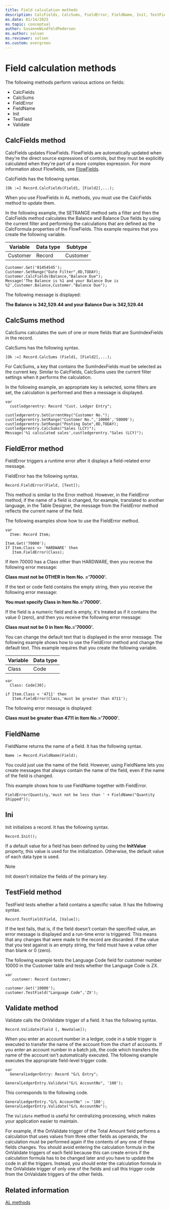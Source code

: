 ```yaml
---
title: Field calculation methods
description: CalcFields, CalcSums, FieldError, FieldName, Init, TestField, and Validate Methods in Business Central.
ms.date: 01/14/2025
ms.topic: conceptual
author: SusanneWindfeldPedersen
ms.author: solsen
ms.reviewer: solsen
ms.custom: evergreen
---
```


# Field calculation methods

The following methods perform various actions on fields:  

- CalcFields
- CalcSums
- FieldError
- FieldName
- Init  
- TestField
- Validate 

## CalcFields method

CalcFields updates FlowFields. FlowFields are automatically updated when they're the direct source expressions of controls, but they must be explicitly calculated when they're part of a more complex expression. For more information about Flowfields, see [FlowFields](devenv-flowfields.md).  

CalcFields has the following syntax.  

```AL  
[Ok :=] Record.CalcFields(Field1, [Field2],...);  
```  

When you use FlowFields in AL methods, you must use the CalcFields method to update them.  

In the following example, the SETRANGE method sets a filter and then the CalcFields method calculates the Balance and Balance Due fields by using the current filter and performing the calculations that are defined as the CalcFormula properties of the FlowFields. This example requires that you create the following variable.  

|Variable|Data type|Subtype|  
|--------------|---------------|-------------|  
|Customer|Record|Customer|  

```AL  
Customer.Get('01454545');  
Customer.SetRange("Date Filter",0D,TODAY);  
Customer.CalcFields(Balance,"Balance Due");  
Message('The Balance is %1 and your Balance Due is %2',Customer.Balance,Customer."Balance Due");  
```  

The following message is displayed:  

**The Balance is 342,529.44 and your Balance Due is 342,529.44**  

## CalcSums method

CalcSums calculates the sum of one or more fields that are SumIndexFields in the record.  

CalcSums has the following syntax.  

```AL
[Ok :=] Record.CalcSums (Field1, [Field2],...);  
```  

For CalcSums, a key that contains the SumIndexFields must be selected as the current key. Similar to CalcFields, CalcSums uses the current filter settings when it performs the calculation.  

In the following example, an appropriate key is selected, some filters are set, the calculation is performed and then a message is displayed.

```AL  
var  
  custledgerentry: Record "Cust. Ledger Entry";

custledgerentry.SetCurrentKey("Customer No.");  
custledgerentry.SetRange("Customer No.",'10000','50000');  
custledgerentry.SetRange("Posting Date",0D,TODAY);  
custledgerentry.CalcSums("Sales (LCY)");  
Message('%1 calculated sales',custledgerentry."Sales (LCY)");  
```  

## FieldError method

FieldError triggers a runtime error after it displays a field-related error message.  

FieldError has the following syntax.  

```AL  
Record.FieldError(Field, [Text]);  
```  

This method is similar to the Error method. However, in the FieldError method, if the name of a field is changed, for example, translated to another language, in the Table Designer, the message from the FieldError method reflects the current name of the field.  

The following examples show how to use the FieldError method.

```AL
var 
  Item: Record Item;

Item.Get('70000');  
If Item.Class <> 'HARDWARE' then  
   Item.FieldError(Class);  
```  

If item 70000 has a Class other than HARDWARE, then you receive the following error message:  

**Class must not be OTHER in Item No. ='70000'.**  

If the text or code field contains the empty string, then you receive the following error message:  

**You must specify Class in Item No.='70000'.**  

If the field is a numeric field and is empty, it's treated as if it contains the value 0 (zero), and then you receive the following error message:  

**Class must not be 0 in Item No.='70000'.**  

You can change the default text that is displayed in the error message. The following example shows how to use the FieldError method and change the default text. This example requires that you create the following variable.  

|Variable|Data type|  
|--------|---------|  
|Class|Code|  

```AL  
var  
  Class: Code[30];

if Item.Class < '4711' then
   Item.FieldError(Class,'must be greater than 4711');  
```  

The following error message is displayed:  

**Class must be greater than 4711 in Item No.='70000'.**  

## FieldName  

FieldName returns the name of a field. It has the following syntax.  

```AL  
Name := Record.FieldName(Field);  
```  

You could just use the name of the field. However, using FieldName lets you create messages that always contain the name of the field, even if the name of the field is changed.  

This example shows how to use FieldName together with FieldError.  

```AL  
FieldError(Quantity,'must not be less than ' + FieldName("Quantity Shipped"));  
```  

## Ini

Init initializes a record. It has the following syntax.  

```AL  
Record.Init();
```  

If a default value for a field has been defined by using the **InitValue** property, this value is used for the initialization. Otherwise, the default value of each data type is used.  

> [!NOTE]  
> Init doesn't initialize the fields of the primary key.

## TestField method

TestField tests whether a field contains a specific value. It has the following syntax.  

```AL  
Record.TestField(Field, [Value]);  
```  

If the test fails, that is, if the field doesn't contain the specified value, an error message is displayed and a run-time error is triggered. This means that any changes that were made to the record are discarded. If the value that you test against is an empty string, the field must have a value other than blank or 0 (zero).  

The following example tests the Language Code field for customer number 10000 in the Customer table and tests whether the Language Code is ZX.

```AL
var
   customer: Record Customer;

customer.Get('10000');  
customer.TestField("Language Code",'ZX');  
```  

## Validate method

Validate calls the OnValidate trigger of a field. It has the following syntax.  

```AL  
Record.Validate(Field [, NewValue]);  
```  

When you enter an account number in a ledger, code in a table trigger is executed to transfer the name of the account from the chart of accounts. If you enter an account number in a batch job, the code which transfers the name of the account isn't automatically executed. The following example executes the appropriate field-level trigger code.  

```AL
var
  GeneralLedgerEntry: Record "G/L Entry";

GeneralLedgerEntry.Validate("G/L AccountNo", '100');  
```  

This corresponds to the following code.  

```AL  
GeneralLedgerEntry."G/L AccountNo" := '100';  
GeneralLedgerEntry.Validate("G/L AccountNo");  
```  

The `Validate` method is useful for centralizing processing, which makes your application easier to maintain.  

For example, if the OnValidate trigger of the Total Amount field performs a calculation that uses values from three other fields as operands, the calculation must be performed again if the contents of any one of these fields changes. You should avoid entering the calculation formula in the OnValidate triggers of each field because this can create errors if the calculation formula has to be changed later and you have to update the code in all the triggers. Instead, you should enter the calculation formula in the OnValidate trigger of only one of the fields and call this trigger code from the OnValidate triggers of the other fields.

## Related information

[AL methods](methods-auto/library.md)  
